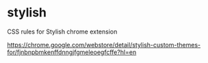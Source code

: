 # stylish

CSS rules for Stylish chrome extension

https://chrome.google.com/webstore/detail/stylish-custom-themes-for/fjnbnpbmkenffdnngjfgmeleoegfcffe?hl=en
